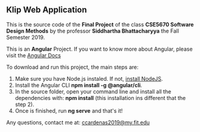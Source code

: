 ## Klip Web Application

This is the source code of the **Final Project** of the class **CSE5670 Software Design Methods** by the professor **Siddhartha Bhattacharyya** the Fall Semester 2019.

This is an **Angular** Project. If you want to know more about Angular, please visit the [Angular Docs](https://angular.io/)

To download and run this project, the main steps are:

1. Make sure you have Node.js instaled. If not, [install NodeJS](https://nodejs.org/).
2. Install the Angular CLI **npm install -g @angular/cli**.
3. In the source folder, open your command line and install all the dependencies with:  **npm install** (this installation ins different that the step 2).
4. Once is finished, run **ng serve** and that's it!

Any questions, contact me at: ccardenas2019@my.fit.edu
